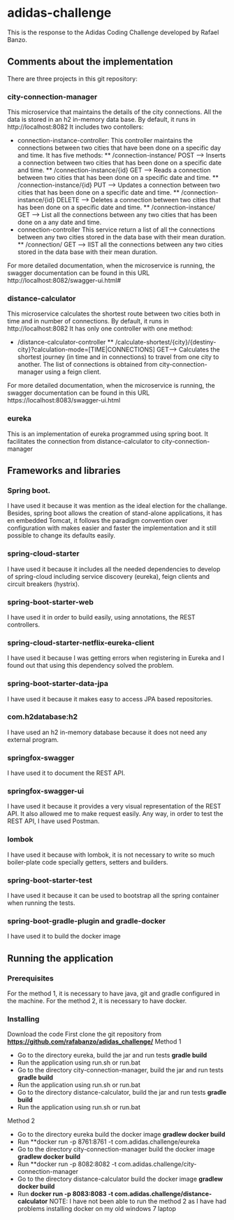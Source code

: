 # adidas-challenge

This is the response to the Adidas Coding Challenge developed by Rafael Banzo.

## Comments about the implementation

There are three projects in this git repository:

### city-connection-manager
This microservice that maintains the details of the city connections.
All the data is stored in an h2 in-memory data base.
By default, it runs in http://localhost:8082
It includes two contollers:
* connection-instance-controller: This controller maintains the connections between two cities that have been done on a specific day and time.
It has five methods:
** /connection-instance/ POST --> Inserts a connection between two cities that has been done on a specific date and time.
** /connection-instance/{id} GET --> Reads a connection between two cities that has been done on a specific date and time.
** /connection-instance/{id} PUT --> Updates a connection between two cities that has been done on a specific date and time.
** /connection-instance/{id} DELETE --> Deletes a connection between two cities that has been done on a specific date and time.
** /connection-instance/ GET --> List all the connections between any two cities that has been done on a any date and time.
* connection-controller This service return a list of all the connections between any two cities stored in the data base with their mean duration.
** /connection/ GET --> lIST all the connections between any two cities stored in the data base with their mean duration.

For more detailed documentation, when the microservice is running, the swagger documentation can be found in this URL
http://localhost:8082/swagger-ui.html#

### distance-calculator
This microservice calculates the shortest route between two cities both in time and in number of connections.
By default, it runs in http://localhost:8082
It has only one controller with one method:
* /distance-calculator-controller
** /calculate-shortest/{city}/{destiny-city}?calculation-mode=[TIME|CONNECTIONS] GET--> Calculates the shortest journey
(in time and in connections) to travel from one city to another.
The list of connections is obtained from city-connection-manager using a feign client.

For more detailed documentation, when the microservice is running, the swagger documentation can be found in this URL
https://localhost:8083/swagger-ui.html

### eureka
This is an implementation of eureka programmed using spring boot.
It facilitates the connection from distance-calculator to city-connection-manager

## Frameworks and libraries
### Spring boot.
I have used it because it was mention as the ideal election for the challange.
Besides, spring boot allows the creation of stand-alone applications, it has en embedded Tomcat,
it follows the paradigm convention over configuration with makes easier and faster the implementation
and it still possible to change its defaults easily.
### spring-cloud-starter
I have used it because it includes all the needed dependencies to develop of spring-cloud including
service discovery (eureka), feign clients and circuit breakers (hystrix).
### spring-boot-starter-web
I have used it in order to build easily, using annotations, the REST controllers.
### spring-cloud-starter-netflix-eureka-client
I have used it because I was getting errors when registering in Eureka and I found out that
using this dependency solved the problem.
### spring-boot-starter-data-jpa
I have used it because it makes easy to access JPA based repositories.
### com.h2database:h2
I have used an h2 in-memory database because it does not need any external program.
### springfox-swagger
I have used it to document the REST API.
### springfox-swagger-ui
I have used it because it provides a very visual representation of the REST API.
It also allowed me to make request easily.
Any way, in order to test the REST API, I have used Postman.
### lombok
I have used it because with lombok, it is not necessary to write so much boiler-plate code specially getters, setters
and builders.
### spring-boot-starter-test
I have used it because it can be used to bootstrap all the spring container when running the tests.
### spring-boot-gradle-plugin and gradle-docker
I have used it to build the docker image


## Running the application
### Prerequisites

For the method 1, it is necessary to have java, git and gradle configured in the machine.
For the method 2, it is necessary to have docker.

### Installing

Download the code First clone the git repository from **https://github.com/rafabanzo/adidas_challenge/**
Method 1
* Go to the directory eureka, build the jar and run tests **gradle build**
* Run the application using run.sh or run.bat
* Go to the directory city-connection-manager, build the jar and run tests **gradle build**
* Run the application using run.sh or run.bat
* Go to the directory distance-calculator, build the jar and run tests **gradle build**
* Run the application using run.sh or run.bat

Method 2
* Go to the directory eureka build the docker image **gradlew docker build**
* Run **docker run -p 8761:8761 -t com.adidas.challenge/eureka
* Go to the directory city-connection-manager build the docker image **gradlew docker build**
* Run **docker run -p 8082:8082 -t com.adidas.challenge/city-connection-manager
* Go to the directory distance-calculator build the docker image **gradlew docker build**
* Run **docker run -p 8083:8083 -t com.adidas.challenge/distance-calculator**
NOTE: I have not been able to run the method 2 as I have had problems installing docker on my old windows 7 laptop


